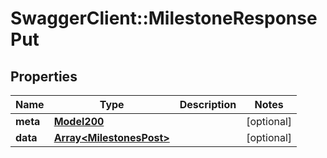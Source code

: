 # SwaggerClient::MilestoneResponsePut

## Properties
Name | Type | Description | Notes
------------ | ------------- | ------------- | -------------
**meta** | [**Model200**](Model200.md) |  | [optional] 
**data** | [**Array&lt;MilestonesPost&gt;**](MilestonesPost.md) |  | [optional] 

